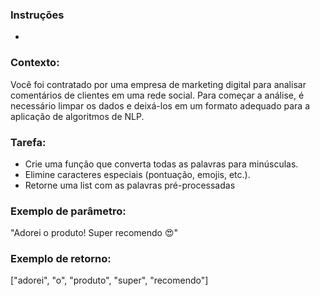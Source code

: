 ### Instruções
-

### Contexto: 
Você foi contratado por uma empresa de marketing digital para analisar comentários de clientes em uma rede social. Para começar a análise, é necessário limpar os dados e deixá-los em um formato adequado para a aplicação de algoritmos de NLP.

### Tarefa: 
- Crie uma função que converta todas as palavras para minúsculas.
- Elimine caracteres especiais (pontuação, emojis, etc.).
- Retorne uma list com as palavras pré-processadas
### Exemplo de parâmetro:
"Adorei o produto! Super recomendo 😍"

### Exemplo de retorno:
["adorei", "o", "produto", "super", "recomendo"]
